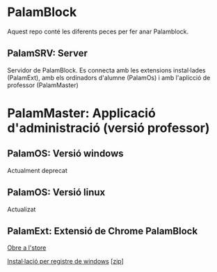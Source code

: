 # PalamBlock
Aquest repo conté les diferents peces per fer anar Palamblock. 

## PalamSRV: Server
Servidor de PalamBlock. Es connecta amb les extensions instal·lades (PalamExt), amb els ordinadors d'alumne (PalamOs) i amb l'aplicció de professor (PalamMaster)

# PalamMaster: Applicació d'administració (versió professor)

## PalamOS: Versió windows
Actualment deprecat

## PalamOS: Versió linux
Actualizat

## PalamExt: Extensió de Chrome PalamBlock
[Obre a l'store](https://chromewebstore.google.com/detail/palamblock/djdihbjaljagohkmfbjhacghcdplkhlh)

[Instal·lació per registre de windows](https://github.com/aniollidon/palamblock-palamOS/tree/master/setup) [[zip](https://minhaskamal.github.io/DownGit/#/home?url=https://github.com/aniollidon/palamblock-palamOS/tree/master/setup)]

